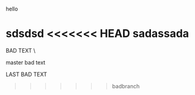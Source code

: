 hello 


sdsdsd
<<<<<<< HEAD
sadassada
=======


BAD TEXT
  \

master bad text

LAST BAD TEXT
>>>>>>> badbranch
